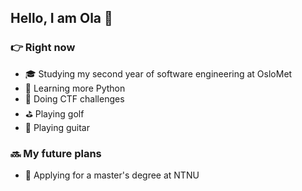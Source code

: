 ## Hello, I am Ola 🤙

### :point_right: Right now
- :mortar_board: Studying my second year of software engineering at OsloMet
- :snake: Learning more Python
- 🚩 Doing CTF challenges
- :golf: Playing golf
- :guitar: Playing guitar


### 🔜 My future plans
- :triangular_ruler: Applying for a master's degree at NTNU


<!--
**olagberg/olagberg** is a ✨ _special_ ✨ repository because its `README.md` (this file) appears on your GitHub profile.

Here are some ideas to get you started:

- 🔭 I’m currently working on ...
- 🌱 I’m currently learning ...
- 👯 I’m looking to collaborate on ...
- 🤔 I’m looking for help with ...
- 💬 Ask me about ...
- 📫 How to reach me: ...
- 😄 Pronouns: ...
- ⚡ Fun fact: ...
-->
